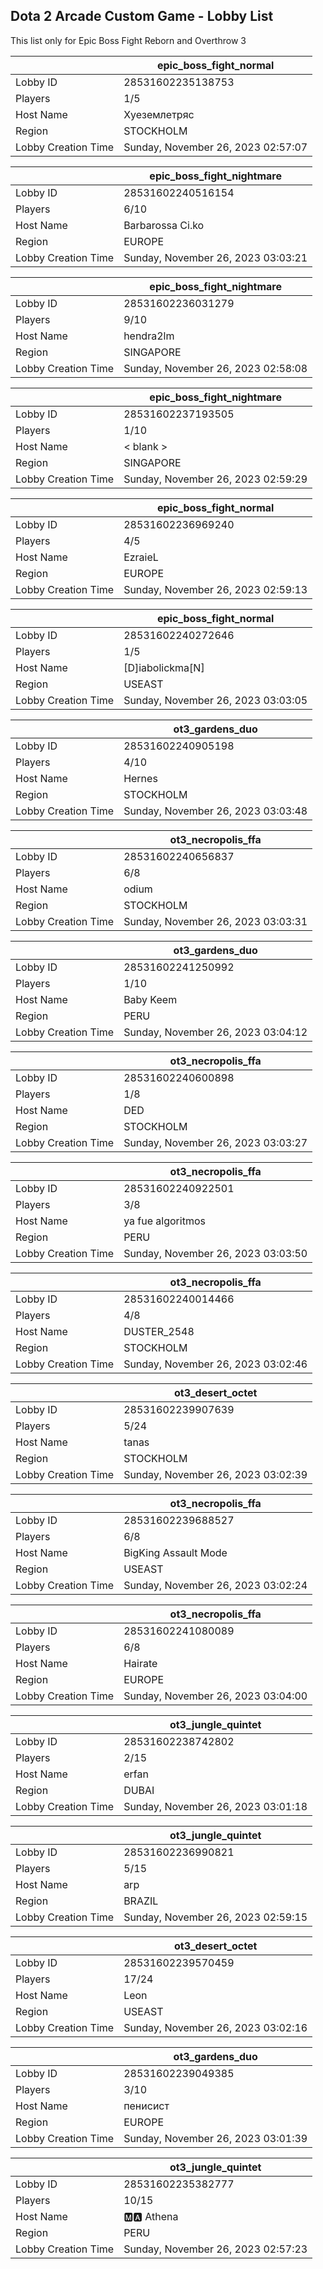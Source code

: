 ## Dota 2 Arcade Custom Game - Lobby List

This list only for Epic Boss Fight Reborn and Overthrow 3

|  | epic_boss_fight_normal |
| ------ | ------ |
| Lobby ID | 28531602235138753 |
| Players | 1/5 |
| Host Name | Хуеземлетряс |
| Region | STOCKHOLM |
| Lobby Creation Time | Sunday, November 26, 2023 02:57:07 |


|  | epic_boss_fight_nightmare |
| ------ | ------ |
| Lobby ID | 28531602240516154 |
| Players | 6/10 |
| Host Name | Barbarossa Ci.ko |
| Region | EUROPE |
| Lobby Creation Time | Sunday, November 26, 2023 03:03:21 |


|  | epic_boss_fight_nightmare |
| ------ | ------ |
| Lobby ID | 28531602236031279 |
| Players | 9/10 |
| Host Name | hendra2lm |
| Region | SINGAPORE |
| Lobby Creation Time | Sunday, November 26, 2023 02:58:08 |


|  | epic_boss_fight_nightmare |
| ------ | ------ |
| Lobby ID | 28531602237193505 |
| Players | 1/10 |
| Host Name | < blank > |
| Region | SINGAPORE |
| Lobby Creation Time | Sunday, November 26, 2023 02:59:29 |


|  | epic_boss_fight_normal |
| ------ | ------ |
| Lobby ID | 28531602236969240 |
| Players | 4/5 |
| Host Name | EzraieL |
| Region | EUROPE |
| Lobby Creation Time | Sunday, November 26, 2023 02:59:13 |


|  | epic_boss_fight_normal |
| ------ | ------ |
| Lobby ID | 28531602240272646 |
| Players | 1/5 |
| Host Name | [D]iabolickma[N] |
| Region | USEAST |
| Lobby Creation Time | Sunday, November 26, 2023 03:03:05 |


|  | ot3_gardens_duo |
| ------ | ------ |
| Lobby ID | 28531602240905198 |
| Players | 4/10 |
| Host Name | Hernes |
| Region | STOCKHOLM |
| Lobby Creation Time | Sunday, November 26, 2023 03:03:48 |


|  | ot3_necropolis_ffa |
| ------ | ------ |
| Lobby ID | 28531602240656837 |
| Players | 6/8 |
| Host Name | odium |
| Region | STOCKHOLM |
| Lobby Creation Time | Sunday, November 26, 2023 03:03:31 |


|  | ot3_gardens_duo |
| ------ | ------ |
| Lobby ID | 28531602241250992 |
| Players | 1/10 |
| Host Name | Baby Keem |
| Region | PERU |
| Lobby Creation Time | Sunday, November 26, 2023 03:04:12 |


|  | ot3_necropolis_ffa |
| ------ | ------ |
| Lobby ID | 28531602240600898 |
| Players | 1/8 |
| Host Name | DED |
| Region | STOCKHOLM |
| Lobby Creation Time | Sunday, November 26, 2023 03:03:27 |


|  | ot3_necropolis_ffa |
| ------ | ------ |
| Lobby ID | 28531602240922501 |
| Players | 3/8 |
| Host Name | ya fue algoritmos |
| Region | PERU |
| Lobby Creation Time | Sunday, November 26, 2023 03:03:50 |


|  | ot3_necropolis_ffa |
| ------ | ------ |
| Lobby ID | 28531602240014466 |
| Players | 4/8 |
| Host Name | DUSTER_2548 |
| Region | STOCKHOLM |
| Lobby Creation Time | Sunday, November 26, 2023 03:02:46 |


|  | ot3_desert_octet |
| ------ | ------ |
| Lobby ID | 28531602239907639 |
| Players | 5/24 |
| Host Name | tanas |
| Region | STOCKHOLM |
| Lobby Creation Time | Sunday, November 26, 2023 03:02:39 |


|  | ot3_necropolis_ffa |
| ------ | ------ |
| Lobby ID | 28531602239688527 |
| Players | 6/8 |
| Host Name | BigKing Assault Mode |
| Region | USEAST |
| Lobby Creation Time | Sunday, November 26, 2023 03:02:24 |


|  | ot3_necropolis_ffa |
| ------ | ------ |
| Lobby ID | 28531602241080089 |
| Players | 6/8 |
| Host Name | Hairate |
| Region | EUROPE |
| Lobby Creation Time | Sunday, November 26, 2023 03:04:00 |


|  | ot3_jungle_quintet |
| ------ | ------ |
| Lobby ID | 28531602238742802 |
| Players | 2/15 |
| Host Name | erfan |
| Region | DUBAI |
| Lobby Creation Time | Sunday, November 26, 2023 03:01:18 |


|  | ot3_jungle_quintet |
| ------ | ------ |
| Lobby ID | 28531602236990821 |
| Players | 5/15 |
| Host Name | arp |
| Region | BRAZIL |
| Lobby Creation Time | Sunday, November 26, 2023 02:59:15 |


|  | ot3_desert_octet |
| ------ | ------ |
| Lobby ID | 28531602239570459 |
| Players | 17/24 |
| Host Name | Leon |
| Region | USEAST |
| Lobby Creation Time | Sunday, November 26, 2023 03:02:16 |


|  | ot3_gardens_duo |
| ------ | ------ |
| Lobby ID | 28531602239049385 |
| Players | 3/10 |
| Host Name | пенисист |
| Region | EUROPE |
| Lobby Creation Time | Sunday, November 26, 2023 03:01:39 |


|  | ot3_jungle_quintet |
| ------ | ------ |
| Lobby ID | 28531602235382777 |
| Players | 10/15 |
| Host Name | 🅼🅰 Athena |
| Region | PERU |
| Lobby Creation Time | Sunday, November 26, 2023 02:57:23 |


